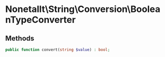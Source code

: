 # Nonetallt\String\Conversion\BooleanTypeConverter



## Methods

```php
public function convert(string $value) : bool;
```
